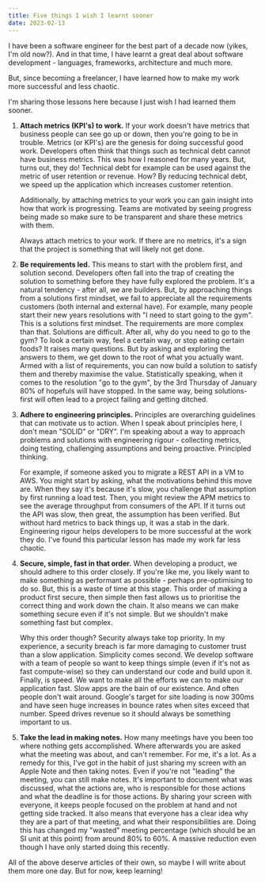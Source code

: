 ```yaml
---
title: Five things I wish I learnt sooner
date: 2023-02-13
---
```


I have been a software engineer for the best part of a decade now (yikes, I'm old now?). And in that time, I have learnt a great deal about software development - languages, frameworks, architecture and much more.

But, since becoming a freelancer, I have learned how to make my work more successful and less chaotic.

I'm sharing those lessons here because I just wish I had learned them sooner.



1. **Attach metrics (KPI's) to work.** If your work doesn't have metrics that business people can see go up or down, then you're going to be in trouble. Metrics (or KPI's) are the genesis for doing successful good work. Developers often think that things such as technical debt cannot have business metrics. This was how I reasoned for many years. But, turns out, they do! Technical debt for example can be used against the metric of user retention or revenue. How? By reducing technical debt, we speed up the application which increases customer retention. 

   Additionally, by attaching metrics to your work you can gain insight into how that work is progressing. Teams are motivated by seeing progress being made so make sure to be transparent and share these metrics with them.

   Always attach metrics to your work. If there are no metrics, it's a sign that the project is something that will likely not get done.

2. **Be requirements led.** This means to start with the problem first, and solution second. Developers often fall into the trap of creating the solution to something before they have fully explored the problem. It's a natural tendency - after all, we are builders. But, by approaching things from a solutions first mindset, we fail to appreciate all the requirements customers (both internal and external have).
   For example, many people start their new years resolutions with "I need to start going to the gym". This is a solutions first mindset. The requirements are more complex than that. Solutions are difficult. After all, why do you need to go to the gym? To look a certain way, feel a certain way, or stop eating certain foods? It raises many questions. But by asking and exploring the answers to them, we get down to the root of what you actually want. Armed with a list of requirements, you can now build a solution to satisfy them and thereby maximise the value. Statistically speaking, when it comes to the resolution "go to the gym", by the 3rd Thursday of January 80% of hopefuls will have stopped. In the same way, being solutions-first will often lead to a project failing and getting ditched.

3. **Adhere to engineering principles.** Principles are overarching guidelines that can motivate us to action. When I speak about principles here, I don't mean "SOLID" or "DRY". I'm speaking about a way to approach problems and solutions with engineering rigour - collecting metrics, doing testing, challenging assumptions and being proactive. Principled thinking.

   For example, if someone asked you to migrate a REST API in a VM to AWS. You might start by asking, what the motivations behind this move are. When they say it's because it's slow, you challenge that assumption by first running a load test.
   Then, you might review the APM metrics to see the average throughput from consumers of the API.
   If it turns out the API was slow, then great, the assumption has been verified. But without hard metrics to back things up, it was a stab in the dark.
   Engineering rigour helps developers to be more successful at the work they do. I've found this particular lesson has made my work far less chaotic.

4. **Secure, simple, fast in that order.** When developing a product, we should adhere to this order closely. If you're like me, you likely want to make something as performant as possible - perhaps pre-optimising to do so. But, this is a waste of time at this stage. This order of making a product first secure, then simple then fast allows us to prioritise the correct thing and work down the chain. It also means we can make something secure even if it's not simple. But we shouldn't make something fast but complex.

   Why this order though? Security always take top priority. In my experience, a security breach is far more damaging to customer trust than a slow application. Simplicity comes second. We develop software with a team of people so want to keep things simple (even if it's not as fast compute-wise) so they can understand our code and build upon it. Finally, is speed. We want to make all the efforts we can to make our application fast. Slow apps are the bain of our existence. And often people don't wait around. Google's target for site loading is now 300ms and have seen huge increases in bounce rates when sites exceed that number. Speed drives revenue so it should always be something important to us.

5. **Take the lead in making notes.** How many meetings have you been too where nothing gets accomplished. Where afterwards you are asked what the meeting was about, and can't remember. For me, it's a lot. As a remedy for this, I've got in the habit of just sharing my screen with an Apple Note and then taking notes. Even if you're not "leading" the meeting, you can still make notes. It's important to document what was discussed, what the actions are, who is responsible for those actions and what the deadline is for those actions. By sharing your screen with everyone, it keeps people focused on the problem at hand and not getting side tracked. It also means that everyone has a clear idea why they are a part of that meeting, and what their responsibilities are.
   Doing this has changed my "wasted" meeting percentage (which should be an SI unit at this point) from around 80% to 60%. A massive reduction even though I have only started doing this recently.



All of the above deserve articles of their own, so maybe I will write about them more one day. But for now, keep learning!